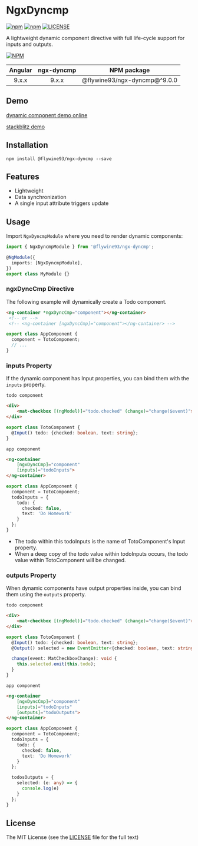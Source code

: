 # NgxDyncmp

[![npm](https://img.shields.io/npm/dt/@flywine93/ngx-dyncmp.svg)]()
[![npm](https://img.shields.io/npm/l/@flywine93/ngx-dyncmp.svg)]()
[![LICENSE](https://img.shields.io/badge/license-Anti%20996-blue.svg)](https://github.com/996icu/996.ICU/blob/master/LICENSE)

A lightweight dynamic component directive with full life-cycle support for inputs and outputs.

[![NPM](https://nodei.co/npm/@flywine93/ngx-dyncmp.png?downloads=true&downloadRank=true&stars=true)](https://nodei.co/npm/@flywine93/ngx-dyncmp/)

| Angular | ngx-dyncmp| NPM package |
|  :---:  |   :---:   |   :---:     |
| 9.x.x   |   9.x.x   | @flywine93/ngx-dyncmp@^9.0.0 |

## Demo

[dynamic component demo online](https://93alliance.github.io/ngx-dyncmp/)

[stackblitz demo](https://stackblitz.com/edit/angular-ngx-dyncmp-demo?file=src/app/app.component.ts)

## Installation

```
npm install @flywine93/ngx-dyncmp --save
```

## Features

- Lightweight
- Data synchronization
- A single input attribute triggers update


## Usage

Import `NgxDyncmpModule` where you need to render dynamic components:

```typescript
import { NgxDyncmpModule } from '@flywine93/ngx-dyncmp';

@NgModule({
  imports: [NgxDyncmpModule],
})
export class MyModule {}
```

### ngxDyncCmp Directive

The following example will dynamically create a Todo component.

```html
<ng-container *ngxDyncCmp="component"></ng-container>
 <!-- or -->
 <!-- <ng-container [ngxDyncCmp]="component"></ng-container> -->
```

```typescript
export class AppComponent {
  component = TotoComponent;
  // ...
}
```

### inputs Property

If the dynamic component has Input properties, you can bind them with the `inputs` property.

`todo component`
```html
<div>
    <mat-checkbox [(ngModel)]="todo.checked" (change)="change($event)">{{todo.text}}</mat-checkbox>
</div>
```
```typescript
export class TotoComponent {
  @Input() todo: {checked: boolean, text: string};
}
```

`app component`
```html
<ng-container
    [ngxDyncCmp]="component"
    [inputs]="todoInputs">
</ng-container>
```

```typescript
export class AppComponent {
  component = TotoComponent;
  todoInputs = {
    todo: {
      checked: false,
      text: 'Do Homework'
    }
  };
}
```
- The todo within this todoInputs is the name of TotoComponent's Input property.
- When a deep copy of the todo value within todoInputs occurs, the todo value within TotoComponent will be changed.

### outputs Property

When dynamic components have output properties inside, you can bind them using the `outputs` property.

`todo component`
```html
<div>
    <mat-checkbox [(ngModel)]="todo.checked" (change)="change($event)">{{todo.text}}</mat-checkbox>
</div>
```
```typescript
export class TotoComponent {
  @Input() todo: {checked: boolean, text: string};
  @Output() selected = new EventEmitter<{checked: boolean, text: string}>();

  change(event: MatCheckboxChange): void {
    this.selected.emit(this.todo);
  }
}
```

`app component`
```html
<ng-container
    [ngxDyncCmp]="component"
    [inputs]="todoInputs"
    [outputs]="todoOutputs">
</ng-container>
```

```typescript
export class AppComponent {
  component = TotoComponent;
  todoInputs = {
    todo: {
      checked: false,
      text: 'Do Homework'
    }
  };

  todosOutputs = {
    selected: (e: any) => {
      console.log(e)
    }
  };
}
```

## License

The MIT License (see the [LICENSE](https://github.com/93Alliance/ngx-DYNCMP/blob/master/LICENSE) file for the full text)